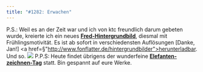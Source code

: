 ```yaml
---
title: "#1282: Erwachen"
---
```


P.S.: 
Weil es an der Zeit war und ich von ktc freundlich darum gebeten wurde, kreierte ich ein neues <a href="http://www.fonflatter.de/hintergrundbilder"><strong>Fred-Hintergrundbild</strong></a>, diesmal mit Frühlingsmotivität. 
Es ist ab sofort in verschiedensten Auflösungen [Danke, Jan!] <a href=§"http://www.fonflatter.de/hintergrundbilder">herunterladbar</a>.
Und so.
<a href="http://www.fonflatter.de/hintergrundbilder"><img src="http://www.fonflatter.de/bilder/hg/fruehling_400x300.png"></a>
P.P.S:
Heute findet übrigens der wunderfeine <a href="http://www.fonflatter.de/dateien/kalender_fonflatter_2009.pdf"><strong>Elefanten-zeichnen-Tag</strong></a> statt. Bin gespannt auf eure Werke.
